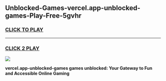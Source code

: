 
## Unblocked-Games-vercel.app-unblocked-games-Play-Free-5gvhr
<h3>
<a href="https://premium76.site?title=vercel.app-unblocked-games&ref=10A">CLICK TO PLAY</a></h3>
<hr>

<h3>
<a href="https://premium76.site?title=vercel.app-unblocked-games&ref=10A">CLICK 2 PLAY</a>
  
</h3>

<a href="https://premium76.site?title=vercel.app-unblocked-games&ref=10A"><img src="https://clearcache.store/games.png"></a>


**vercel.app-unblocked-games games unblocked: Your Gateway to Fun and Accessible Online Gaming**
